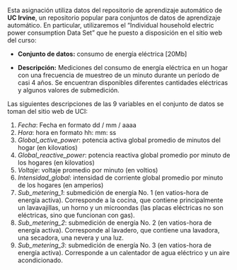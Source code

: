 Esta asignación utiliza datos del repositorio de aprendizaje automático de **UC Irvine**, un repositorio popular para conjuntos de datos de aprendizaje automático. En particular, utilizaremos el “Individual household electric power consumption Data Set” que he puesto a disposición en el sitio web del curso:

* **Conjunto de datos:** consumo de energía eléctrica [20Mb]

* **Descripción:** Mediciones del consumo de energía eléctrica en un hogar con una frecuencia de muestreo de un minuto durante un período de casi 4 años. Se encuentran disponibles diferentes cantidades eléctricas y algunos valores de submedición.

Las siguientes descripciones de las 9 variables en el conjunto de datos se toman del sitio web de UCI:

1. *Fecha*: Fecha en formato dd / mm / aaaa
2. *Hora*: hora en formato hh: mm: ss
3. *Global_active_power*: potencia activa global promedio de minutos del hogar (en kilovatios)
4. *Global_reactive_power*: potencia reactiva global promedio por minuto de los hogares (en kilovatios)
5. *Voltaje*: voltaje promedio por minuto (en voltios)
6. *Intensidad_global*: intensidad de corriente global promedio por minuto de los hogares (en amperios)
7. *Sub_metering_1*: submedición de energía No. 1 (en vatios-hora de energía activa). Corresponde a la cocina, que contiene principalmente un lavavajillas, un horno y un microondas (las placas eléctricas no son eléctricas, sino que funcionan con gas).
8. *Sub_metering_2*: submedición de energía No. 2 (en vatios-hora de energía activa). Corresponde al lavadero, que contiene una lavadora, una secadora, una nevera y una luz.
9. *Sub_metering_3*: submedición de energía No. 3 (en vatios-hora de energía activa). Corresponde a un calentador de agua eléctrico y un aire acondicionado.